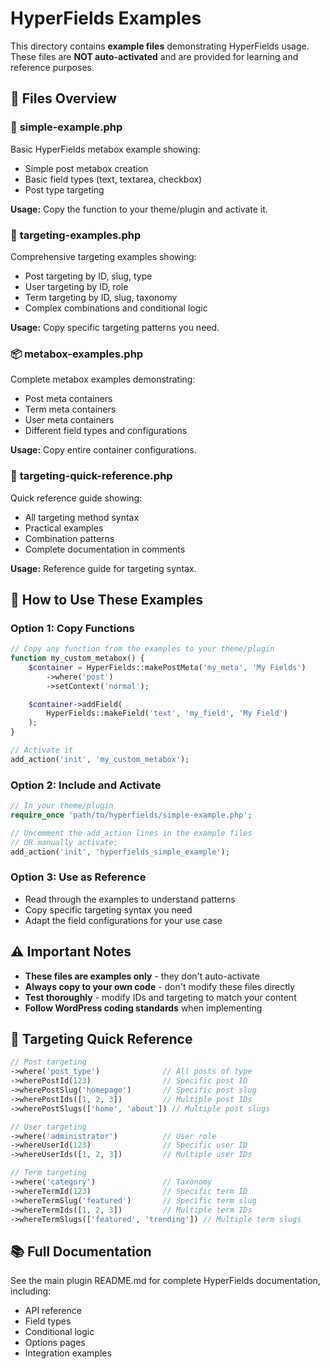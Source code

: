 # HyperFields Examples

This directory contains **example files** demonstrating HyperFields usage. These files are **NOT auto-activated** and are provided for learning and reference purposes.

## 📁 Files Overview

### 🚀 **simple-example.php**
Basic HyperFields metabox example showing:
- Simple post metabox creation
- Basic field types (text, textarea, checkbox)
- Post type targeting

**Usage:** Copy the function to your theme/plugin and activate it.

### 🎯 **targeting-examples.php**
Comprehensive targeting examples showing:
- Post targeting by ID, slug, type
- User targeting by ID, role
- Term targeting by ID, slug, taxonomy
- Complex combinations and conditional logic

**Usage:** Copy specific targeting patterns you need.

### 📦 **metabox-examples.php**
Complete metabox examples demonstrating:
- Post meta containers
- Term meta containers
- User meta containers
- Different field types and configurations

**Usage:** Copy entire container configurations.

### 📖 **targeting-quick-reference.php**
Quick reference guide showing:
- All targeting method syntax
- Practical examples
- Combination patterns
- Complete documentation in comments

**Usage:** Reference guide for targeting syntax.

## 🔧 How to Use These Examples

### Option 1: Copy Functions
```php
// Copy any function from the examples to your theme/plugin
function my_custom_metabox() {
    $container = HyperFields::makePostMeta('my_meta', 'My Fields')
        ->where('post')
        ->setContext('normal');

    $container->addField(
        HyperFields::makeField('text', 'my_field', 'My Field')
    );
}

// Activate it
add_action('init', 'my_custom_metabox');
```

### Option 2: Include and Activate
```php
// In your theme/plugin
require_once 'path/to/hyperfields/simple-example.php';

// Uncomment the add_action lines in the example files
// OR manually activate:
add_action('init', 'hyperfields_simple_example');
```

### Option 3: Use as Reference
- Read through the examples to understand patterns
- Copy specific targeting syntax you need
- Adapt the field configurations for your use case

## ⚠️ Important Notes

- **These files are examples only** - they don't auto-activate
- **Always copy to your own code** - don't modify these files directly
- **Test thoroughly** - modify IDs and targeting to match your content
- **Follow WordPress coding standards** when implementing

## 🎯 Targeting Quick Reference

```php
// Post targeting
->where('post_type')              // All posts of type
->wherePostId(123)                // Specific post ID
->wherePostSlug('homepage')       // Specific post slug
->wherePostIds([1, 2, 3])         // Multiple post IDs
->wherePostSlugs(['home', 'about']) // Multiple post slugs

// User targeting
->where('administrator')          // User role
->whereUserId(123)                // Specific user ID
->whereUserIds([1, 2, 3])         // Multiple user IDs

// Term targeting
->where('category')               // Taxonomy
->whereTermId(123)                // Specific term ID
->whereTermSlug('featured')       // Specific term slug
->whereTermIds([1, 2, 3])         // Multiple term IDs
->whereTermSlugs(['featured', 'trending']) // Multiple term slugs
```

## 📚 Full Documentation

See the main plugin README.md for complete HyperFields documentation, including:
- API reference
- Field types
- Conditional logic
- Options pages
- Integration examples
